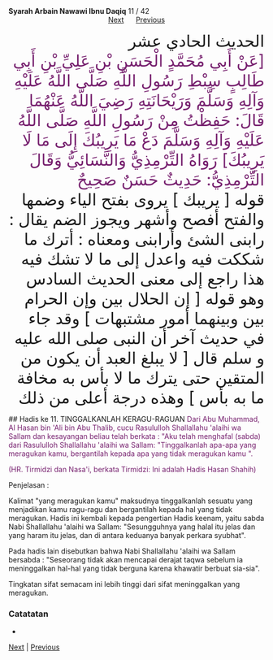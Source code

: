 <tr><td align=center><b>Syarah Arbain Nawawi Ibnu Daqiq</b> 11 / 42<br></td></tr><tr><td valign=top><center><a href='12'>Next</a> &nbsp; &nbsp; &nbsp;<a href='10'>Previous</a></center><section class='nass'><p lang='ar' dir='rtl' align=right><font size=6> الحديث الحادي عشر <br />
<!-- [ عن أبي محمد الحسن بن علي بن أبي طالب سبط رسول الله صلى الله عليه وآله وسلم وريحانته رضي الله عنهما قال : حفظت من رسول الله صلى الله عليه وآله وسلم دع ما يريبك إلى ما لا يريبك ] <br />
رواه الترمذي والنسائي وقال الترمذي : حديث حسن صحيح <br /> -->
<font color="#77216F">
[عَنْ أَبِي مُحَمَّدٍ الْحَسَنِ بْنِ عَلِيِّ بْنِ أَبِي طَالِبٍ سِبْطِ رَسُولِ اللَّهِ صَلَّى اللَّهُ عَلَيْهِ وَآلِهِ وَسَلَّمَ وَرَيْحَانَتِهِ رَضِيَ اللَّهُ عَنْهُمَا قَالَ: حَفِظْتُ مِنْ رَسُولِ اللَّهِ صَلَّى اللَّهُ عَلَيْهِ وَآلِهِ وَسَلَّمَ دَعْ مَا يَرِيبُكَ إِلَى مَا لَا يَرِيبُكَ] رَوَاهُ التِّرْمِذِيُّ وَالنَّسَائِيُّ وَقَالَ التِّرْمِذِيُّ: حَدِيثٌ حَسَنٌ صَحِيحٌ
</font>
<br/>
قوله [ يريبك ] يروى بفتح الياء وضمها والفتح أفصح وأشهر ويجوز الضم يقال : رابنى الشئ وأرابنى ومعناه : أترك ما شككت فيه واعدل إلى ما لا تشك فيه هذا راجع إلى معنى الحديث السادس وهو قوله [ إن الحلال بين وإن الحرام بين وبينهما أمور مشتبهات ] وقد جاء في حديث آخر أن النبى صلى الله عليه و سلم قال [ لا يبلغ العبد أن يكون من المتقين حتى يترك ما لا بأس به مخافة ما به بأس ] وهذه درجة أعلى من ذلك <br />
</font></p></section>

<div markdown="1">
## Hadis ke 11. TINGGALKANLAH KERAGU-RAGUAN
<font color="#77216F">
Dari Abu Muhammad, Al Hasan bin 'Ali bin Abu Thalib, cucu Rasululloh Shallallahu 'alaihi wa Sallam dan kesayangan beliau telah berkata : "Aku telah menghafal (sabda) dari  Rasululloh Shallallahu 'alaihi  wa  Sallam:  "Tinggalkanlah apa-apa  yang meragukan kamu, bergantilah kepada apa yang tidak meragukan kamu ".

(HR. Tirmidzi dan Nasa'i, berkata Tirmidzi: Ini adalah Hadis Hasan Shahih)
</font>

Penjelasan :

Kalimat "yang meragukan kamu" maksudnya tinggalkanlah sesuatu yang menjadikan kamu ragu-ragu dan bergantilah kepada hal yang tidak meragukan. Hadis ini kembali kepada pengertian Hadis keenam, yaitu sabda Nabi Shallallahu 'alaihi wa Sallam: "Sesungguhnya yang halal itu jelas dan yang haram itu jelas, dan di antara keduanya banyak perkara syubhat".

Pada hadis lain disebutkan bahwa Nabi Shallallahu 'alaihi wa Sallam bersabda : "Seseorang tidak akan mencapai derajat taqwa sebelum ia meninggalkan hal-hal yang tidak berguna karena khawatir berbuat sia-sia".

Tingkatan sifat semacam ini lebih tinggi dari sifat meninggalkan yang meragukan.

### Catatatan  
- 
[Next](12) | [Previous](10)
</div>
